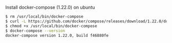 Install docker-compose (1.22.0) on ubuntu  
```sh
$ rm /usr/local/bin/docker-compose
$ curl -L https://github.com/docker/compose/releases/download/1.22.0/docker-compose-`uname -s`-`uname -m` > /usr/local/bin/docker-compose
$ chmod +x /usr/local/bin/docker-compose
$ docker-compose --version
docker-compose version 1.22.0, build f46880fe
```